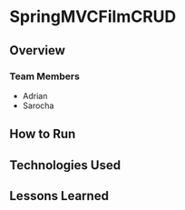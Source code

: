 # SpringMVCFilmCRUD



## Overview

### Team Members
* Adrian
* Sarocha

## How to Run

## Technologies Used

## Lessons Learned